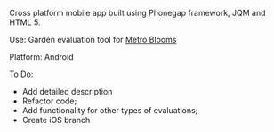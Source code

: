 Cross platform mobile app built using Phonegap framework, JQM and HTML 5.

Use: Garden evaluation tool for <a href="http://www.metroblooms.org">Metro Blooms</a>

Platform: Android

To Do: 
*  Add detailed description 
*  Refactor code;
*  Add functionality for other types of evaluations;
*  Create iOS branch
